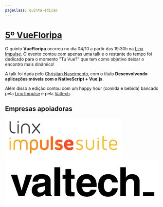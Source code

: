 ```yaml
---
pageClass: quinta-edicao
---
```


# [5º VueFloripa](https://www.meetup.com/vuefloripa/events/254307320/)

O quinto **VueFloripa** ocorreu no dia 04/10 a partir das 19:30h na [Linx Impulse](https://goo.gl/maps/ay7NZousQBk/). O evento contou com apenas uma talk e o restante do tempo foi dedicado para o momento "Tu Vue?" que tem como objetivo deixar o encontro mais dinâmico!

A talk foi dada pelo [Christian Nascimento](https://github.com/cbfn/), com o título **Desenvolvendo aplicações móveis com o NativeScript + Vue.js**.

Além disso a edição contou com um happy hour (comida e bebida) bancado pela [Linx Impulse](https://www.linx.com.br/linximpulse/) e pela [Valtech](https://www.valtech.com/).

## Empresas apoiadoras

<div class='apoiadores'>
  <a href='https://www.linx.com.br/linximpulse/'>
    <img alt='Linx Impulse Suite' src='/apoiadores/linximpulsesuite.png'>
  </a>

  <a href='https://www.valtech.com/'>
    <img alt='Valtech_' src='/apoiadores/valtech.png'>
  </a>
</div>

<style>
  .quinta-edicao img {
    margin-top: 20px;
    margin-right: 20px;
    height: 100px;
  }

  .quinta-edicao .apoiadores {
    text-align: center;
  }
</style>